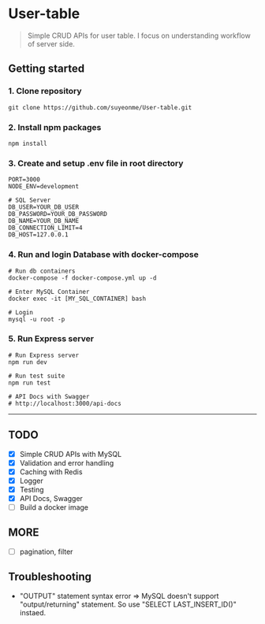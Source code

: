 # User-table
> Simple CRUD APIs for user table. I focus on understanding workflow of server side.

 ## Getting started
 ### 1. Clone repository
```git clone https://github.com/suyeonme/User-table.git```

### 2. Install npm packages
```npm install```

### 3. Create and setup .env file in root directory
```
PORT=3000
NODE_ENV=development

# SQL Server
DB_USER=YOUR_DB_USER
DB_PASSWORD=YOUR_DB_PASSWORD
DB_NAME=YOUR_DB_NAME
DB_CONNECTION_LIMIT=4
DB_HOST=127.0.0.1
```

### 4. Run and login Database with docker-compose
```
# Run db containers
docker-compose -f docker-compose.yml up -d

# Enter MySQL Container
docker exec -it [MY_SQL_CONTAINER] bash

# Login
mysql -u root -p
```

### 5. Run Express server
```
# Run Express server
npm run dev

# Run test suite
npm run test

# API Docs with Swagger
# http://localhost:3000/api-docs
```
---
## TODO
- [x] Simple CRUD APIs with MySQL
- [x] Validation and error handling
- [x] Caching with Redis
- [x] Logger
- [x] Testing
- [x] API Docs, Swagger
- [ ] Build a docker image

## MORE
- [ ] pagination, filter

## Troubleshooting
 - "OUTPUT" statement syntax error => MySQL doesn't support "output/returning" statement. So use "SELECT LAST_INSERT_ID()" instaed.
